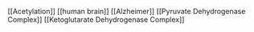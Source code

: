 [[Acetylation]]
[[human brain]]
[[Alzheimer]]
[[Pyruvate Dehydrogenase Complex]]
[[Ketoglutarate Dehydrogenase Complex]]
